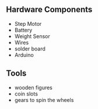 ## Hardware Components
- Step Motor
- Battery
- Weight Sensor 
- Wires
- solder board
- Arduino

## Tools
- wooden figures
- coin slots
- gears to spin the wheels
  
